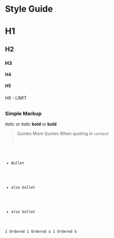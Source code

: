 # Style Guide

# H1
## H2
### H3
#### H4
##### H5
###### H6 - LIMIT

### Simple Markup
*italic* or _italic_
**bold** or __bold__

> Quotes
> More Quotes
When quoting in <code>context

* Bullet
- also bullet
+ also bullet

1 Ordered
1 Ordered a
1 Ordered b 

<!--- Comment out --->
